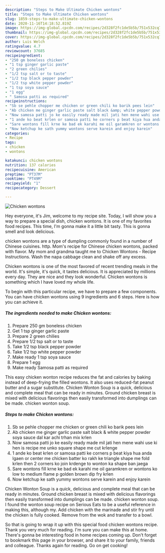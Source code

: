 ```yaml
---
description: "Steps to Make Ultimate Chicken wontons"
title: "Steps to Make Ultimate Chicken wontons"
slug: 1859-steps-to-make-ultimate-chicken-wontons
date: 2020-11-16T14:18:52.819Z
image: https://img-global.cpcdn.com/recipes/2d328f2fc1de5b5b/751x532cq70/chicken-wontons-recipe-main-photo.jpg
thumbnail: https://img-global.cpcdn.com/recipes/2d328f2fc1de5b5b/751x532cq70/chicken-wontons-recipe-main-photo.jpg
cover: https://img-global.cpcdn.com/recipes/2d328f2fc1de5b5b/751x532cq70/chicken-wontons-recipe-main-photo.jpg
author: Luis Welch
ratingvalue: 4.7
reviewcount: 37685
recipeingredient:
- "250 gm boneless chicken"
- "1 tsp ginger garlic paste"
- "2 green chilies"
- "1/2 tsp salt or to taste"
- "1/2 tsp black pepper powder"
- "1/2 tsp white pepper powder"
- "1 tsp soya sauce"
- "1 egg"
- " Samosa patti as required"
recipeinstructions:
- "Sb se pehle chopper me chicken or green chili ko barik pees lein"
- "Ab chicken me ginger garlic paste salt black &amp; white pepper powder soya sauce dal kar achi trhan mix krlen"
- "Now samosa patti jo ke easily ready made mil jati hen mene wahi use ki hen is recipe me unko square shape me cut krlenge"
- "1 ande ko beat krlen or samosa patti ke corners p beat kiya hua anda lgaen or center me chicken batter ko rakh ke triangle shape me fold krlen then 2 corners ko join krdenge to wonton ka shape ban jaega"
- "Sare wontons fill krne ke bad ek karahi me oil garamkren or wontons ko low to medium flame p golden brown dip fry krlen"
- "Now ketchup ke sath yummy wontons serve karein and enjoy karein"
categories:
- Recipe
tags:
- chicken
- wontons

katakunci: chicken wontons 
nutrition: 137 calories
recipecuisine: American
preptime: "PT37M"
cooktime: "PT49M"
recipeyield: "1"
recipecategory: Dessert

---
```



![Chicken wontons](https://img-global.cpcdn.com/recipes/2d328f2fc1de5b5b/751x532cq70/chicken-wontons-recipe-main-photo.jpg)

Hey everyone, it's Jim, welcome to my recipe site. Today, I will show you a way to prepare a special dish, chicken wontons. It is one of my favorites food recipes. This time, I'm gonna make it a little bit tasty. This is gonna smell and look delicious.

chicken wontons are a type of dumpling commonly found in a number of Chinese cuisines. http. Mom&#39;s recipe for Chinese chicken wontons, packed with flavor. My mom and grandma taught me to Chicken Wontons - Recipe Instructions. Wash the napa cabbage clean and shake off any excess.

Chicken wontons is one of the most favored of recent trending meals in the world. It's simple, it's quick, it tastes delicious. It is appreciated by millions every day. They are nice and they look wonderful. Chicken wontons is something which I have loved my whole life.


To begin with this particular recipe, we have to prepare a few components. You can have chicken wontons using 9 ingredients and 6 steps. Here is how you can achieve it.

<!--inarticleads1-->

##### The ingredients needed to make Chicken wontons:

1. Prepare 250 gm boneless chicken
1. Get 1 tsp ginger garlic paste
1. Prepare 2 green chilies
1. Prepare 1/2 tsp salt or to taste
1. Take 1/2 tsp black pepper powder
1. Take 1/2 tsp white pepper powder
1. Make ready 1 tsp soya sauce
1. Prepare 1 egg
1. Make ready  Samosa patti as required


This easy chicken wonton recipe reduces the fat and calories by baking instead of deep-frying the filled wontons. It also uses reduced-fat peanut butter and a sugar substitute. Chicken Wonton Soup is a quick, delicious and complete meal that can be ready in minutes. Ground chicken breast is mixed with delicious flavorings then easily transformed into dumplings can be made. chicken wonton soup. 

<!--inarticleads2-->

##### Steps to make Chicken wontons:

1. Sb se pehle chopper me chicken or green chili ko barik pees lein
1. Ab chicken me ginger garlic paste salt black &amp; white pepper powder soya sauce dal kar achi trhan mix krlen
1. Now samosa patti jo ke easily ready made mil jati hen mene wahi use ki hen is recipe me unko square shape me cut krlenge
1. 1 ande ko beat krlen or samosa patti ke corners p beat kiya hua anda lgaen or center me chicken batter ko rakh ke triangle shape me fold krlen then 2 corners ko join krdenge to wonton ka shape ban jaega
1. Sare wontons fill krne ke bad ek karahi me oil garamkren or wontons ko low to medium flame p golden brown dip fry krlen
1. Now ketchup ke sath yummy wontons serve karein and enjoy karein


Chicken Wonton Soup is a quick, delicious and complete meal that can be ready in minutes. Ground chicken breast is mixed with delicious flavorings then easily transformed into dumplings can be made. chicken wonton soup. I found the wonton soup recipe on Serious Eats to be a useful reference in making this, although my. Add chicken with the marinade and stir fry until the chicken is fully cooked. Remove from the wok and transfer to a bowl. 

So that is going to wrap it up with this special food chicken wontons recipe. Thank you very much for reading. I'm sure you can make this at home. There's gonna be interesting food in home recipes coming up. Don't forget to bookmark this page in your browser, and share it to your family, friends and colleague. Thanks again for reading. Go on get cooking!
